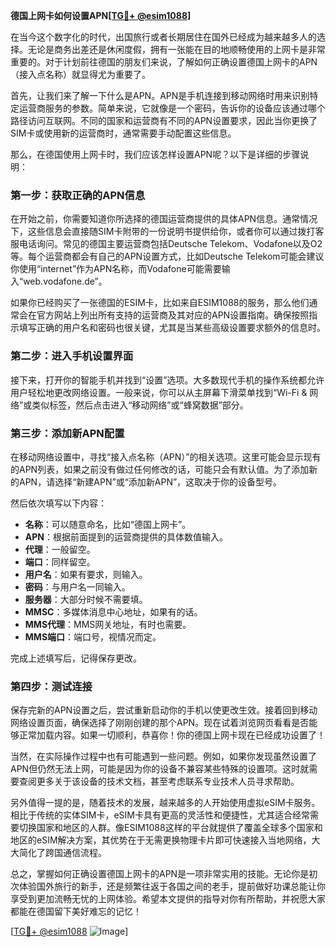 **德国上网卡如何设置APN[[TG💪+ @esim1088](https://t.me/s/esim1088)]**

在当今这个数字化的时代，出国旅行或者长期居住在国外已经成为越来越多人的选择。无论是商务出差还是休闲度假，拥有一张能在目的地顺畅使用的上网卡是非常重要的。对于计划前往德国的朋友们来说，了解如何正确设置德国上网卡的APN（接入点名称）就显得尤为重要了。

首先，让我们来了解一下什么是APN。APN是手机连接到移动网络时用来识别特定运营商服务的参数。简单来说，它就像是一个密码，告诉你的设备应该通过哪个路径访问互联网。不同的国家和运营商有不同的APN设置要求，因此当你更换了SIM卡或使用新的运营商时，通常需要手动配置这些信息。

那么，在德国使用上网卡时，我们应该怎样设置APN呢？以下是详细的步骤说明：

### 第一步：获取正确的APN信息

在开始之前，你需要知道你所选择的德国运营商提供的具体APN信息。通常情况下，这些信息会直接随SIM卡附带的一份说明书提供给你，或者你可以通过拨打客服电话询问。常见的德国主要运营商包括Deutsche Telekom、Vodafone以及O2等。每个运营商都会有自己的APN设置方式，比如Deutsche Telekom可能会建议你使用“internet”作为APN名称，而Vodafone可能需要输入“web.vodafone.de”。

如果你已经购买了一张德国的ESIM卡，比如来自ESIM1088的服务，那么他们通常会在官方网站上列出所有支持的运营商及其对应的APN设置指南。确保按照指示填写正确的用户名和密码也很关键，尤其是当某些高级设置要求额外的信息时。

### 第二步：进入手机设置界面

接下来，打开你的智能手机并找到“设置”选项。大多数现代手机的操作系统都允许用户轻松地更改网络设置。一般来说，你可以从主屏幕下滑菜单找到“Wi-Fi & 网络”或类似标签，然后点击进入“移动网络”或“蜂窝数据”部分。

### 第三步：添加新APN配置

在移动网络设置中，寻找“接入点名称（APN）”的相关选项。这里可能会显示现有的APN列表，如果之前没有做过任何修改的话，可能只会有默认值。为了添加新的APN，请选择“新建APN”或“添加新APN”，这取决于你的设备型号。

然后依次填写以下内容：
- **名称**：可以随意命名，比如“德国上网卡”。
- **APN**：根据前面提到的运营商提供的具体数值输入。
- **代理**：一般留空。
- **端口**：同样留空。
- **用户名**：如果有要求，则输入。
- **密码**：与用户名一同输入。
- **服务器**：大部分时候不需要填。
- **MMSC**：多媒体消息中心地址，如果有的话。
- **MMS代理**：MMS网关地址，有时也需要。
- **MMS端口**：端口号，视情况而定。

完成上述填写后，记得保存更改。

### 第四步：测试连接

保存完新的APN设置之后，尝试重新启动你的手机以使更改生效。接着回到移动网络设置页面，确保选择了刚刚创建的那个APN。现在试着浏览网页看看是否能够正常加载内容。如果一切顺利，恭喜你！你的德国上网卡现在已经成功设置了！

当然，在实际操作过程中也有可能遇到一些问题。例如，如果你发现虽然设置了APN但仍然无法上网，可能是因为你的设备不兼容某些特殊的设置项。这时就需要查阅更多关于该设备的技术文档，甚至考虑联系专业技术人员寻求帮助。

另外值得一提的是，随着技术的发展，越来越多的人开始使用虚拟eSIM卡服务。相比于传统的实体SIM卡，eSIM卡具有更高的灵活性和便捷性，尤其适合经常需要切换国家和地区的人群。像ESIM1088这样的平台就提供了覆盖全球多个国家和地区的eSIM解决方案，其优势在于无需更换物理卡片即可快速接入当地网络，大大简化了跨国通信流程。

总之，掌握如何正确设置德国上网卡的APN是一项非常实用的技能。无论你是初次体验国外旅行的新手，还是频繁往返于各国之间的老手，提前做好功课总能让你享受到更加流畅无忧的上网体验。希望本文提供的指导对你有所帮助，并祝愿大家都能在德国留下美好难忘的记忆！

[[TG💪+ @esim1088](https://t.me/s/esim1088) ![Image](https://i.postimg.cc/4NQfJmqS/Snipaste-2025-05-13-00-14-12.png)]